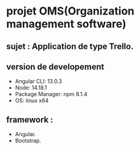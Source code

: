 # projet OMS(Organization management software)

## sujet : Application de type Trello.

## version de developement
- Angular CLI: 13.0.3
- Node: 14.18.1
- Package Manager: npm 8.1.4
- OS: linux x64

## framework :
- Angular.
- Bootstrap.

# 